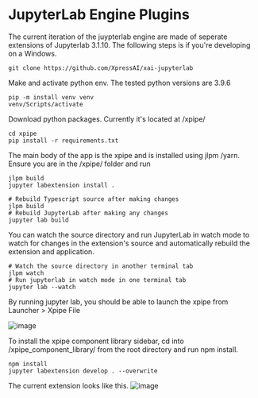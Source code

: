 # JupyterLab Engine Plugins

The current iteration of the juypterlab engine are made of seperate extensions of Jupyterlab 3.1.10. The following steps is if you're developing on a Windows. 
```
git clone https://github.com/XpressAI/xai-jupyterlab
```
Make and activate python env. The tested python versions are 3.9.6

```
pip -m install venv venv
venv/Scripts/activate
```

Download python packages. Currently it's located at /xpipe/

```
cd xpipe
pip install -r requirements.txt
```

The main body of the app is the xpipe and is installed using jlpm /yarn. Ensure you are in the /xpipe/ folder and run

```jlpm
jlpm build
jupyter labextension install .

# Rebuild Typescript source after making changes
jlpm build
# Rebuild JupyterLab after making any changes
jupyter lab build

```

You can watch the source directory and run JupyterLab in watch mode to watch for changes in the extension's source and automatically rebuild the extension and application.
```
# Watch the source directory in another terminal tab
jlpm watch
# Run jupyterlab in watch mode in one terminal tab
jupyter lab --watch
```

By running jupyter lab, you should be able to launch the xpipe from Launcher > Xpipe File

![image](https://user-images.githubusercontent.com/23378929/133190662-61e71e75-88a4-4fca-8b9c-c1f7ed1fac55.png)

To install the xpipe component library sidebar, cd into /xpipe_component_library/ from the root directory and run npm install. 

```
npm install
jupyter labextension develop . --overwrite
```

The current extension looks like this.
![image](https://user-images.githubusercontent.com/68586800/133176174-580e03d1-7160-4dc3-b7f5-74b669af4694.png)
